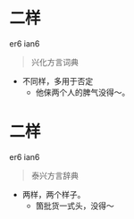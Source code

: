 # 二样
er6 ian6
> 兴化方言词典
- 不同样，多用于否定
  - 他俫两个人的脾气没得～。

# 二样
er6 ian6
> 泰兴方言辞典
- 两样，两个样子。
  - 箇批货一式头，没得～
